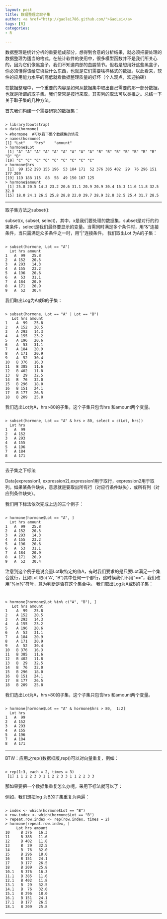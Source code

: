 ```yaml
---
layout: post
title: 数据整理之取子集
author: <a href="http://gaolei786.github.com/">GaoLei</a>
tags: [R]
categories:
- R

---
```





数据整理是统计分析的重要组成部分，想得到合意的分析结果，就必须把要处理的数据整理为适当的格式。在统计软件的使用中，很多模型函数并不是我们所关心的，因为它们像黑盒子，我们不知道内部的血腥情节。但若是想用好这些黑盒子，你必须懂得该给它填些什么东西，也就是它们需要啥样格式的数据。以此看来，软件的应用能力水平的高低就看数据整理质量的好坏（个人观点，欢迎拍砖）

在数据整理中，一个重要的内容是如何从数据集中取出自己需要的那一部分数据。也就是所谓的取子集。我们常常是按行来取，其实列的取法可以类推之。总结一下关于取子集的几种方法。

首先我们构建一个需要研究的数据集：
<pre><code>
> library(bootstrap)
> data(hormone)
> #hormone  #可以看下整个数据集的情况
> names(hormone)
[1] "Lot"    "hrs"    "amount"
> hormone$Lot
 [1] "A" "A" "A" "A" "A" "A" "A" "A" "A" "B" "B" "B" "B" "B" "B" "B" "B" "B"
[19] "C" "C" "C" "C" "C" "C" "C" "C" "C"
> hormone$hrs
 [1]  99 152 293 155 196  53 184 171  52 376 385 402  29  76 296 151 177 209
[19] 119 188 115  88  58  49 150 107 125
> hormone$amount
 [1] 25.8 20.5 14.3 23.2 20.6 31.1 20.9 20.9 30.4 16.3 11.6 11.8 32.5 32.0
[15] 18.0 24.1 26.5 25.8 28.8 22.0 29.7 28.9 32.8 32.5 25.4 31.7 28.5
</code></pre>
---
取子集方法之subset():


subset(x, subset, select)，其中，x是我们要处理的数据集，subset是对行的约束条件，select是我们最终要显示的变量。当需同时满足多个条件时，用“&”连接条件，当只需满足众多条件之一时，用“|”连接条件。
我们取出Lot 为A的子集：

<pre><code>
> subset(hormone, Lot == "A")
  Lot hrs amount
1   A  99   25.8
2   A 152   20.5
3   A 293   14.3
4   A 155   23.2
5   A 196   20.6
6   A  53   31.1
7   A 184   20.9
8   A 171   20.9
9   A  52   30.4
</code></pre>

我们取出Log为A或B的子集：
<pre><code>
> subset(hormone, Lot == "A" | Lot == "B")
   Lot hrs amount
1    A  99   25.8
2    A 152   20.5
3    A 293   14.3
4    A 155   23.2
5    A 196   20.6
6    A  53   31.1
7    A 184   20.9
8    A 171   20.9
9    A  52   30.4
10   B 376   16.3
11   B 385   11.6
12   B 402   11.8
13   B  29   32.5
14   B  76   32.0
15   B 296   18.0
16   B 151   24.1
17   B 177   26.5
18   B 209   25.8
</code></pre>

我们选出Lot为A，hrs>80的子集，这个子集只包含hrs 和amount两个变量。

<pre><code>
> subset(hormone, Lot == "A" & hrs > 80, select = c(Lot, hrs))
  Lot hrs
1   A  99
2   A 152
3   A 293
4   A 155
5   A 196
7   A 184
8   A 171
</code></pre>
---
去子集之下标法

Data[expression1, expression2],expression1用于取行，expression2用于取列。如果某条件缺失，意思就是要取出所有行（对应行条件缺失），或所有列（对应列条件缺失）。

我们用下标法依次完成上边的三个例子：
<pre><code>
> hormone[hormone$Lot == "A", ]
  Lot hrs amount
1   A  99   25.8
2   A 152   20.5
3   A 293   14.3
4   A 155   23.2
5   A 196   20.6
6   A  53   31.1
7   A 184   20.9
8   A 171   20.9
9   A  52   30.4
</code></pre>

注意到这个例子是说变量Lot取特定的值A，有时我们要求的是只要Lot满足一个集合就行，比如Lot 取c(“A”, “B”)其中任何一个都行，这时候我们不用“==”，我们改用“%in%”符号，意为判断是否在这个集合中。
我们取出Log为A或B的子集：
<pre><code>

> hormone[hormone$Lot %in% c("A", "B"), ]
   Lot hrs amount
1    A  99   25.8
2    A 152   20.5
3    A 293   14.3
4    A 155   23.2
5    A 196   20.6
6    A  53   31.1
7    A 184   20.9
8    A 171   20.9
9    A  52   30.4
10   B 376   16.3
11   B 385   11.6
12   B 402   11.8
13   B  29   32.5
14   B  76   32.0
15   B 296   18.0
16   B 151   24.1
17   B 177   26.5
18   B 209   25.8
</code></pre>

我们选出Lot为A，hrs>80的子集，这个子集只包含hrs 和amount两个变量。
<pre><code>
> hormone[hormone$Lot == "A" & hormone$hrs > 80,  1:2]
  Lot hrs
1   A  99
2   A 152
3   A 293
4   A 155
5   A 196
7   A 184
8   A 171
</code></pre>
---
BTW：应用之rep()数据框版,rep()可以对向量重复，例如：
<pre><code>
> rep(1:3, each = 2, times = 3)
 [1] 1 1 2 2 3 3 1 1 2 2 3 3 1 1 2 2 3 3
</code></pre>

那如果要把一个数据集重复怎么办呢，采用下标法就可以了：

例如，我们想把log 为B的子集重复为两遍：
<pre><code>
> index <- which(hormone$Lot == "B")
> row.index <- which(hormone$Lot == "B")
> repeat.row.index <- rep(row.index, times = 2)
> hormone[repeat.row.index, ]
     Lot hrs amount
10     B 376   16.3
11     B 385   11.6
12     B 402   11.8
13     B  29   32.5
14     B  76   32.0
15     B 296   18.0
16     B 151   24.1
17     B 177   26.5
18     B 209   25.8
10.1   B 376   16.3
11.1   B 385   11.6
12.1   B 402   11.8
13.1   B  29   32.5
14.1   B  76   32.0
15.1   B 296   18.0
16.1   B 151   24.1
17.1   B 177   26.5
18.1   B 209   25.8
</code></pre>

---

